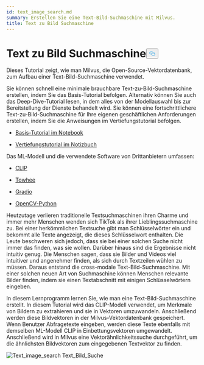 ```yaml
---
id: text_image_search.md
summary: Erstellen Sie eine Text-Bild-Suchmaschine mit Milvus.
title: Text zu Bild Suchmaschine
---
```

<h1 id="Text-to-Image-Search-Engine" class="common-anchor-header">Text zu Bild Suchmaschine<button data-href="#Text-to-Image-Search-Engine" class="anchor-icon" translate="no">
      <svg translate="no"
        aria-hidden="true"
        focusable="false"
        height="20"
        version="1.1"
        viewBox="0 0 16 16"
        width="16"
      >
        <path
          fill="#0092E4"
          fill-rule="evenodd"
          d="M4 9h1v1H4c-1.5 0-3-1.69-3-3.5S2.55 3 4 3h4c1.45 0 3 1.69 3 3.5 0 1.41-.91 2.72-2 3.25V8.59c.58-.45 1-1.27 1-2.09C10 5.22 8.98 4 8 4H4c-.98 0-2 1.22-2 2.5S3 9 4 9zm9-3h-1v1h1c1 0 2 1.22 2 2.5S13.98 12 13 12H9c-.98 0-2-1.22-2-2.5 0-.83.42-1.64 1-2.09V6.25c-1.09.53-2 1.84-2 3.25C6 11.31 7.55 13 9 13h4c1.45 0 3-1.69 3-3.5S14.5 6 13 6z"
        ></path>
      </svg>
    </button></h1><p>Dieses Tutorial zeigt, wie man Milvus, die Open-Source-Vektordatenbank, zum Aufbau einer Text-Bild-Suchmaschine verwendet.</p>
<p>Sie können schnell eine minimale brauchbare Text-zu-Bild-Suchmaschine erstellen, indem Sie das Basis-Tutorial befolgen. Alternativ können Sie auch das Deep-Dive-Tutorial lesen, in dem alles von der Modellauswahl bis zur Bereitstellung der Dienste behandelt wird. Sie können eine fortschrittlichere Text-zu-Bild-Suchmaschine für Ihre eigenen geschäftlichen Anforderungen erstellen, indem Sie die Anweisungen im Vertiefungstutorial befolgen.</p>
<ul>
<li><p><a href="https://github.com/towhee-io/examples/blob/main/image/text_image_search/1_build_text_image_search_engine.ipynb">Basis-Tutorial im Notebook</a></p></li>
<li><p><a href="https://github.com/towhee-io/examples/blob/main/image/text_image_search/2_deep_dive_text_image_search.ipynb">Vertiefungstutorial im Notizbuch</a></p></li>
</ul>
<p>Das ML-Modell und die verwendete Software von Drittanbietern umfassen:</p>
<ul>
<li><p><a href="https://openai.com/blog/clip/">CLIP</a></p></li>
<li><p><a href="https://towhee.io/">Towhee</a></p></li>
<li><p><a href="https://www.google.com/url?sa=t&amp;rct=j&amp;q=&amp;esrc=s&amp;source=web&amp;cd=&amp;cad=rja&amp;uact=8&amp;ved=2ahUKEwj3nvvEhNj7AhVZSGwGHUFuA6sQFnoECA0QAQ&amp;url=https%3A%2F%2Fgradio.app%2F&amp;usg=AOvVaw0Rmnp2xYgYvkDcMb9d-9TR">Gradio</a></p></li>
<li><p><a href="https://www.google.com/url?sa=t&amp;rct=j&amp;q=&amp;esrc=s&amp;source=web&amp;cd=&amp;cad=rja&amp;uact=8&amp;ved=2ahUKEwjawLa4hNj7AhWrSGwGHSWKD1sQFnoECA0QAQ&amp;url=https%3A%2F%2Fdocs.opencv.org%2F4.x%2Fd6%2Fd00%2Ftutorial_py_root.html&amp;usg=AOvVaw3YMr9iiY-FTDoGSWWqppvP">OpenCV-Python</a></p></li>
</ul>
<p>Heutzutage verlieren traditionelle Textsuchmaschinen ihren Charme und immer mehr Menschen wenden sich TikTok als ihrer Lieblingssuchmaschine zu. Bei einer herkömmlichen Textsuche gibt man Schlüsselwörter ein und bekommt alle Texte angezeigt, die dieses Schlüsselwort enthalten. Die Leute beschweren sich jedoch, dass sie bei einer solchen Suche nicht immer das finden, was sie wollen. Darüber hinaus sind die Ergebnisse nicht intuitiv genug. Die Menschen sagen, dass sie Bilder und Videos viel intuitiver und angenehmer finden, als sich durch Textzeilen wühlen zu müssen. Daraus entstand die cross-modale Text-Bild-Suchmaschine. Mit einer solchen neuen Art von Suchmaschine können Menschen relevante Bilder finden, indem sie einen Textabschnitt mit einigen Schlüsselwörtern eingeben.</p>
<p>In diesem Lernprogramm lernen Sie, wie man eine Text-Bild-Suchmaschine erstellt. In diesem Tutorial wird das CLIP-Modell verwendet, um Merkmale von Bildern zu extrahieren und sie in Vektoren umzuwandeln. Anschließend werden diese Bildvektoren in der Milvus-Vektordatenbank gespeichert. Wenn Benutzer Abfragetexte eingeben, werden diese Texte ebenfalls mit demselben ML-Modell CLIP in Einbettungsvektoren umgewandelt. Anschließend wird in Milvus eine Vektorähnlichkeitssuche durchgeführt, um die ähnlichsten Bildvektoren zum eingegebenen Textvektor zu finden.</p>
<p>
  
   <span class="img-wrapper"> <img translate="no" src="/docs/v2.4.x/assets/text_to_image_workflow.png" alt="Text_image_search" class="doc-image" id="text_image_search" />
   </span> <span class="img-wrapper"> <span>Text_Bild_Suche</span> </span></p>
